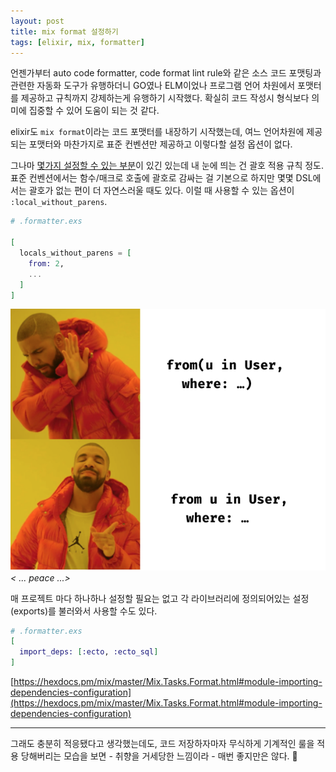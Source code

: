 ```yaml
---
layout: post
title: mix format 설정하기
tags: [elixir, mix, formatter]
---
```


언젠가부터 auto code formatter, code format lint rule와 같은 소스 코드
포맷팅과 관련한 자동화 도구가 유행하더니 GO였나 ELM이었나 프로그램
언어 차원에서 포맷터를 제공하고 규칙까지 강제하는게 유행하기
시작했다. 확실히 코드 작성시 형식보다 의미에 집중할 수 있어 도움이
되는 것 같다.

elixir도 `mix format`이라는 코드 포맷터를 내장하기 시작했는데, 여느
 언어차원에 제공되는 포맷터와 마찬가지로 표준 컨벤션만 제공하고
 이렇다할 설정 옵션이 없다.

그나마 [몇가지 설정할 수 있는
부분](https://hexdocs.pm/elixir/Code.html#format_string!/2-options)이
있긴 있는데 내 눈에 띄는 건 괄호 적용 규칙 정도. 표준 컨벤션에서는 함수/매크로
호출에 괄호로 감싸는 걸 기본으로 하지만 몇몇 DSL에서는 괄호가 없는
편이 더 자연스러울 때도 있다. 이럴 때 사용할 수 있는 옵션이 `:local_without_parens`.


``` elixir
# .formatter.exs

[
  locals_without_parens = [
    from: 2,
    ...
  ]
]

```

![](/images/posts/2020-03-03-drake-ecto-query.png)
_< ... peace ...>_

매 프로젝트 마다 하나하나 설정할 필요는 없고 각 라이브러리에 정의되어있는 설정(exports)를 불러와서 사용할 수도 있다.

``` elixir
# .formatter.exs
[
  import_deps: [:ecto, :ecto_sql]
]
```

[https://hexdocs.pm/mix/master/Mix.Tasks.Format.html#module-importing-dependencies-configuration](https://hexdocs.pm/mix/master/Mix.Tasks.Format.html#module-importing-dependencies-configuration)


----

그래도 충분히 적응됐다고 생각했는데도, 코드 저장하자마자 무식하게
기계적인 룰을 적용 당해버리는 모습을 보면 - 취향을 거세당한 느낌이라 -
매번 좋지만은 않다. 🙈
